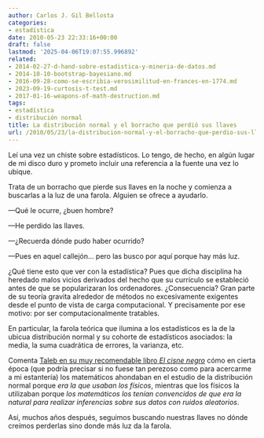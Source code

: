 ```yaml
---
author: Carlos J. Gil Bellosta
categories:
- estadística
date: 2010-05-23 22:33:16+00:00
draft: false
lastmod: '2025-04-06T19:07:55.996892'
related:
- 2014-02-27-d-hand-sobre-estadistica-y-mineria-de-datos.md
- 2014-10-10-bootstrap-bayesiano.md
- 2016-09-28-como-se-escribia-verosimilitud-en-frances-en-1774.md
- 2023-09-19-curtosis-t-test.md
- 2017-01-16-weapons-of-math-destruction.md
tags:
- estadística
- distribución normal
title: La distribución normal y el borracho que perdió sus llaves
url: /2010/05/23/la-distribucion-normal-y-el-borracho-que-perdio-sus-llaves/
---
```


Leí una vez un chiste sobre estadísticos. Lo tengo, de hecho, en algún lugar de mi disco duro y prometo incluir una referencia a la fuente una vez lo ubique.

Trata de un borracho que pierde sus llaves en la noche y comienza a buscarlas a la luz de una farola. Alguien se ofrece a ayudarlo.

—Qué le ocurre, ¿buen hombre?

—He perdido las llaves.

—¿Recuerda dónde pudo haber ocurrido?

—Pues en aquel callejón... pero las busco por aquí porque hay más luz.

¿Qué tiene esto que ver con la estadística? Pues que dicha disciplina ha heredado malos vicios derivados del hecho que su currículo se estableció antes de que se popularizaran los ordenadores. ¿Consecuencia? Gran parte de su teoría gravita alrededor de métodos no excesivamente exigentes desde el punto de vista de carga computacional. Y precisamente por ese motivo: por ser computacionalmente tratables.

En particular, la farola teórica que ilumina a los estadísticos es la de la ubicua distribución normal y su cohorte de estadísticos asociados: la media, la suma cuadrática de errores, la varianza, etc.

Comenta [Taleb en su muy recomendable libro _El cisne negro_](http://es.wikipedia.org/wiki/Nassim_Taleb) cómo en cierta época (que podría precisar si no fuese tan perezoso como para acercarme a mi estantería) los matemáticos ahondaban en el estudio de la distribución normal porque _era la que usaban los físicos_, mientras que los físicos la utilizaban porque _los matemáticos los tenían convencidos de que era la natural para realizar inferencias sobre sus datos con ruidos aleatorios_.

Así, muchos años después, seguimos buscando nuestras llaves no dónde creímos perderlas sino donde más luz da la farola.